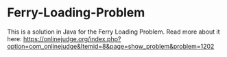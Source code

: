 # Ferry-Loading-Problem

This is a solution in Java for the Ferry Loading Problem. Read more about it here:
https://onlinejudge.org/index.php?option=com_onlinejudge&Itemid=8&page=show_problem&problem=1202
